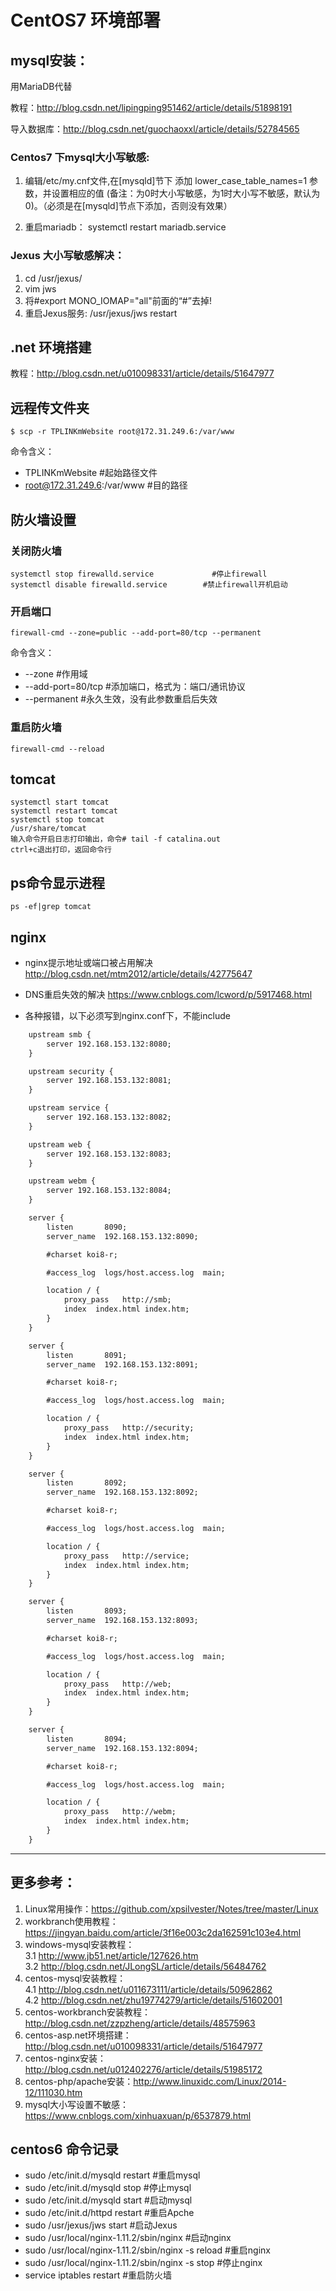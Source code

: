 # CentOS7 环境部署

## mysql安装：

用MariaDB代替

教程：http://blog.csdn.net/lipingping951462/article/details/51898191

导入数据库：http://blog.csdn.net/guochaoxxl/article/details/52784565

### Centos7 下mysql大小写敏感:

1. 编辑/etc/my.cnf文件,在[mysqld]节下 添加 lower_case_table_names=1 参数，并设置相应的值 (备注：为0时大小写敏感，为1时大小写不敏感，默认为0)。（必须是在[mysqld]节点下添加，否则没有效果）

2. 重启mariadb：
systemctl restart mariadb.service


### Jexus 大小写敏感解决：
1. cd /usr/jexus/ 
2. vim jws
3. 将#export MONO_IOMAP="all"前面的“#”去掉!
4. 重启Jexus服务: /usr/jexus/jws restart


## .net 环境搭建

教程：http://blog.csdn.net/u010098331/article/details/51647977

## 远程传文件夹
```shell
$ scp -r TPLINKmWebsite root@172.31.249.6:/var/www
```
命令含义：
* TPLINKmWebsite #起始路径文件
* root@172.31.249.6:/var/www #目的路径

## 防火墙设置
### 关闭防火墙
```shell
systemctl stop firewalld.service             #停止firewall
systemctl disable firewalld.service        #禁止firewall开机启动
```

### 开启端口
```shell
firewall-cmd --zone=public --add-port=80/tcp --permanent
```
 命令含义：
* --zone #作用域
* --add-port=80/tcp #添加端口，格式为：端口/通讯协议
* --permanent #永久生效，没有此参数重启后失效

### 重启防火墙
```shell
firewall-cmd --reload
```

## tomcat
```shell
systemctl start tomcat
systemctl restart tomcat
systemctl stop tomcat
/usr/share/tomcat
输入命令开启日志打印输出，命令# tail -f catalina.out
ctrl+c退出打印，返回命令行
```
## ps命令显示进程
```shell
ps -ef|grep tomcat
```

## nginx
* nginx提示地址或端口被占用解决
http://blog.csdn.net/mtm2012/article/details/42775647

* DNS重启失效的解决
https://www.cnblogs.com/lcword/p/5917468.html

* 各种报错，以下必须写到nginx.conf下，不能include
```txt
    upstream smb {
        server 192.168.153.132:8080;
    }

    upstream security {
        server 192.168.153.132:8081;
    }

    upstream service {
        server 192.168.153.132:8082;
    }

    upstream web {
        server 192.168.153.132:8083;
    }

    upstream webm {
        server 192.168.153.132:8084;
    }

    server {
        listen       8090;
        server_name  192.168.153.132:8090;

        #charset koi8-r;

        #access_log  logs/host.access.log  main;

        location / {
            proxy_pass   http://smb;
            index  index.html index.htm;
        }     
    }

    server {
        listen       8091;
        server_name  192.168.153.132:8091;

        #charset koi8-r;

        #access_log  logs/host.access.log  main;

        location / {
            proxy_pass   http://security;
            index  index.html index.htm;
        }     
    }

    server {
        listen       8092;
        server_name  192.168.153.132:8092;

        #charset koi8-r;

        #access_log  logs/host.access.log  main;

        location / {
            proxy_pass   http://service;
            index  index.html index.htm;
        }     
    }

    server {
        listen       8093;
        server_name  192.168.153.132:8093;

        #charset koi8-r;

        #access_log  logs/host.access.log  main;

        location / {
            proxy_pass   http://web;
            index  index.html index.htm;
        }     
    }

    server {
        listen       8094;
        server_name  192.168.153.132:8094;

        #charset koi8-r;

        #access_log  logs/host.access.log  main;

        location / {
            proxy_pass   http://webm;
            index  index.html index.htm;
        }     
    }
```

---
## 更多参考：
1. Linux常用操作：https://github.com/xpsilvester/Notes/tree/master/Linux
2. workbranch使用教程：https://jingyan.baidu.com/article/3f16e003c2da162591c103e4.html
3. windows-mysql安装教程：<br>
3.1 http://www.jb51.net/article/127626.htm<br>
3.2 http://blog.csdn.net/JLongSL/article/details/56484762
4. centos-mysql安装教程：<br>
4.1 http://blog.csdn.net/u011673111/article/details/50962862<br>
4.2 http://blog.csdn.net/zhu19774279/article/details/51602001
5. centos-workbranch安装教程：http://blog.csdn.net/zzpzheng/article/details/48575963
6. centos-asp.net环境搭建：http://blog.csdn.net/u010098331/article/details/51647977
7. centos-nginx安装：http://blog.csdn.net/u012402276/article/details/51985172
8. centos-php/apache安装：http://www.linuxidc.com/Linux/2014-12/111030.htm
9. mysql大小写设置不敏感：https://www.cnblogs.com/xinhuaxuan/p/6537879.html

## centos6 命令记录
* sudo /etc/init.d/mysqld restart #重启mysql
* sudo /etc/init.d/mysqld stop #停止mysql
* sudo /etc/init.d/mysqld start #启动mysql
* sudo /etc/init.d/httpd restart #重启Apche
* sudo /usr/jexus/jws start #启动Jexus
* sudo /usr/local/nginx-1.11.2/sbin/nginx #启动nginx
* sudo /usr/local/nginx-1.11.2/sbin/nginx -s reload #重启nginx
* sudo /usr/local/nginx-1.11.2/sbin/nginx -s stop #停止nginx
* service iptables restart #重启防火墙
